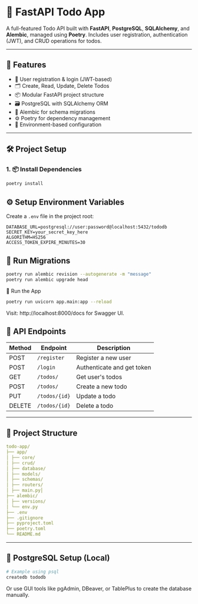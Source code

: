 # 📝 FastAPI Todo App

A full-featured Todo API built with **FastAPI**, **PostgreSQL**, **SQLAlchemy**, and **Alembic**, managed using **Poetry**. Includes user registration, authentication (JWT), and CRUD operations for todos.

---

## 🚀 Features

- 🔐 User registration & login (JWT-based)
- 🗂️ Create, Read, Update, Delete Todos
- 📦 Modular FastAPI project structure
- 🗃️ PostgreSQL with SQLAlchemy ORM
- 🔁 Alembic for schema migrations
- ⚙️ Poetry for dependency management
- 📄 Environment-based configuration

---

## 🛠️ Project Setup

### 1. 📦 Install Dependencies

```bash
poetry install
```

## ⚙️ Setup Environment Variables

Create a `.env` file in the project root:

```env
DATABASE_URL=postgresql://user:password@localhost:5432/tododb
SECRET_KEY=your_secret_key_here
ALGORITHM=HS256
ACCESS_TOKEN_EXPIRE_MINUTES=30
```

## 🔧 Run Migrations
```bash
poetry run alembic revision --autogenerate -m "message"
poetry run alembic upgrade head
```

🚀 Run the App
```bash
poetry run uvicorn app.main:app --reload
```

Visit: http://localhost:8000/docs for Swagger UI.

## 🧪 API Endpoints

| Method | Endpoint       | Description                |
|--------|----------------|----------------------------|
| POST   | `/register`    | Register a new user        |
| POST   | `/login`       | Authenticate and get token |
| GET    | `/todos/`      | Get user's todos           |
| POST   | `/todos/`      | Create a new todo          |
| PUT    | `/todos/{id}`  | Update a todo              |
| DELETE | `/todos/{id}`  | Delete a todo              |

---

## 📁 Project Structure

```yaml
todo-app/
├── app/
│ ├── core/
│ ├── crud/
│ ├── database/
│ ├── models/
│ ├── schemas/
│ ├── routers/
│ ├── main.py│ 
├── alembic/
│ ├── versions/
│ └── env.py
├── .env
├── .gitignore
├── pyproject.toml
├── poetry.toml
└── README.md
```

---

## 🐘 PostgreSQL Setup (Local)

```bash
# Example using psql
createdb tododb
```
Or use GUI tools like pgAdmin, DBeaver, or TablePlus to create the database manually.
